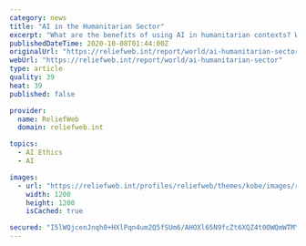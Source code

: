```yaml
---
category: news
title: "AI in the Humanitarian Sector"
excerpt: "What are the benefits of using AI in humanitarian contexts? What are the challenges? And what do we need to consider if we seek to incorporate more AI into the NGO sector? Today, close to 8 0 million people are displaced due to conflicts and persecution."
publishedDateTime: 2020-10-08T01:44:00Z
originalUrl: "https://reliefweb.int/report/world/ai-humanitarian-sector"
webUrl: "https://reliefweb.int/report/world/ai-humanitarian-sector"
type: article
quality: 39
heat: 39
published: false

provider:
  name: ReliefWeb
  domain: reliefweb.int

topics:
  - AI Ethics
  - AI

images:
  - url: "https://reliefweb.int/profiles/reliefweb/themes/kobe/images/rw-logo-social-media.png"
    width: 1200
    height: 1200
    isCached: true

secured: "I5lWQjcenJnqh0+HXlPqn4um2Q5fSUm6/AHOXl65N9fcZt6XQZ4t0OWQmWTMY78mf5Idpx/fHX0w4FQxY3i0JVqfI5Ppx/mNAZL4YJxhjh8SiDjbblqJ0Dpxveff1EbVyGTuQdGTeqQNIjxWpXoSA9kYteavG1kLCjjPfjlkVFabslAwNI1T1OzX6BmjXbVBVnrTWSC+sN0nxkdudSLF1P+eyfkOITc1RvDRpN8FBdUhbfX0LYdG3fdJLIAKjJcKu7SbZjqzH7tPNbKDCmMWZHKuDCLkktuzECQbLKQa+jq7IYEBmMdR9yEh1vhrwsBaieyct6gB/qR6TFi88UzRpZmJ27a5JaRvmAFUqki3/cE=;mxNOzZppYMSTdJC24kCDcw=="
---
```


